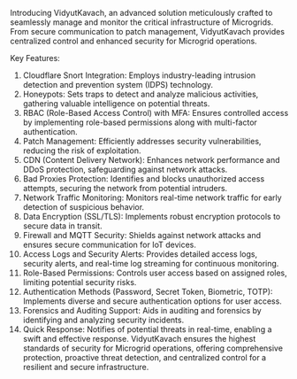 Introducing VidyutKavach, an advanced solution meticulously crafted to seamlessly manage and monitor the critical infrastructure of Microgrids. From secure communication to patch management, VidyutKavach provides centralized control and enhanced security for Microgrid operations.

Key Features:
1) Cloudflare Snort Integration: Employs industry-leading intrusion detection and prevention system (IDPS) technology.
2) Honeypots: Sets traps to detect and analyze malicious activities, gathering valuable intelligence on potential threats.
3) RBAC (Role-Based Access Control) with MFA: Ensures controlled access by implementing role-based permissions along with multi-factor authentication.
4) Patch Management: Efficiently addresses security vulnerabilities, reducing the risk of exploitation.
5) CDN (Content Delivery Network): Enhances network performance and DDoS protection, safeguarding against network attacks.
6) Bad Proxies Protection: Identifies and blocks unauthorized access attempts, securing the network from potential intruders.
7) Network Traffic Monitoring: Monitors real-time network traffic for early detection of suspicious behavior.
8) Data Encryption (SSL/TLS): Implements robust encryption protocols to secure data in transit.
9) Firewall and MQTT Security: Shields against network attacks and ensures secure communication for IoT devices.
10) Access Logs and Security Alerts: Provides detailed access logs, security alerts, and real-time log streaming for continuous monitoring.
11) Role-Based Permissions: Controls user access based on assigned roles, limiting potential security risks.
12) Authentication Methods (Password, Secret Token, Biometric, TOTP): Implements diverse and secure authentication options for user access.
13) Forensics and Auditing Support: Aids in auditing and forensics by identifying and analyzing security incidents.
14) Quick Response: Notifies of potential threats in real-time, enabling a swift and effective response.
VidyutKavach ensures the highest standards of security for Microgrid operations, offering comprehensive protection, proactive threat detection, and centralized control for a resilient and secure infrastructure.
